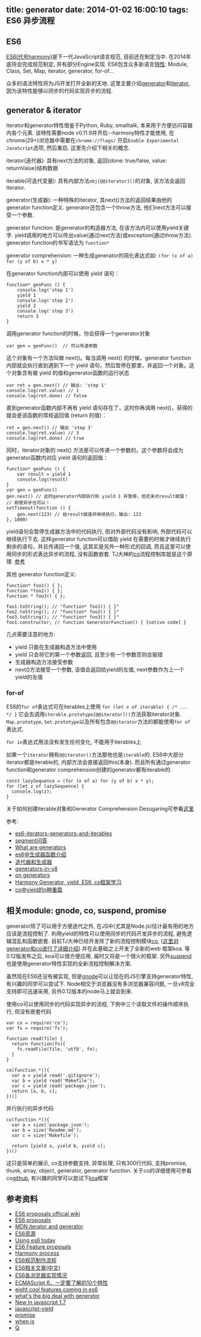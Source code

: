 title: generator
date: 2014-01-02 16:00:10
tags: ES6 异步流程
---

## ES6
[ES6(代号harmony)](http://wiki.ecmascript.org/doku.php)是下一代JavaScript语言规范, 目前还在制定当中. 在2014年底将会完成规范制定, 并有部分Engine实现. ES6包含众多新语言[特性](http://tc39wiki.calculist.org/es6/): Module, Class, Set, Map, iterator, generator, for-of...  

众多的语法特性将为JS开发打开全新的天地. 这里主要介绍[generator](http://wiki.ecmascript.org/doku.php?id=harmony:generators)和[iterator](http://wiki.ecmascript.org/doku.php?id=harmony:iterators), 因为该特性能够以同步的代码实现异步的流程.

## generator & iterator
iterator和generator特性借鉴于Python, Ruby, smalltalk, 本来用于方便访问容器内各个元素. 该特性需要node v0.11.9并开启--harmony特性才能使用, 在chrome(29+)浏览器中需要在`chrome://flags/` 开启`Enable Experimental JavaScript`选项, 然后重启. 这里先介绍下相关的概念.

iterator(迭代器): 具有next方法的对象, 返回{done: true/false, value: returnValue}结构数据

iterable(可迭代变量): 具有内部方法`obj[@@iterator]()`的对象, 该方法会返回iterator.

generator(生成器): 一种特殊的iterator, 其next()方法的返回结果由他的generator function定义. generator还包含一个throw方法, 他们next方法可以接受一个参数.

generator function: 是generator的构造器方法, 在该方法内可以使用yield关键字. yield调用的地方可以传出value(通过next方法)或exception(通过throw方法). generator function的书写语法为 `function*`

generator comprehension: 一种生成generator的简化表达式如: `(for (x of a) for (y of b) x * y)`


在generator function内部可以使用 yield 语句：

```
function* genFunc () {
    console.log('step 1')
    yield 1
    console.log('step 2')
    yield 2
    console.log('step 3')
    return 3
}
```

调用generator function的时候，你会获得一个generator对象

```
var gen = genFunc()  // 可以传递参数
```

这个对象有一个方法叫做 next()。每当调用 next() 的时候，generator function内部就会执行直到遇到下一个 yield 语句，然后暂停在那里，并返回一个对象。这个对象含有被 yield 的值和generator函数的运行状态

```
var ret = gen.next() // 输出: 'step 1'
console.log(ret.value) // 1
console.log(ret.done) // false
```

直到generator函数内部不再有 yield 语句存在了，这时你再调用 next()，获得的就会是该函数的常规返回值 (return 的值)：

```
ret = gen.next() // 输出 'step 3'
console.log(ret.value) // 3
console.log(ret.done) // true
```
同时，iterator对象的 next() 方法是可以传递一个参数的。这个参数将会成为generator函数内对应 yield 语句的返回值：

```
function* genFunc () {
    var result = yield 1
    console.log(result)
}
var gen = genFunc()
gen.next() // 此时generator内部执行到 yield 1 并暂停，但还未对result赋值！
// 即使异步也可以！
setTimeout(function () {
    gen.next(123) // 给result赋值并继续执行，输出: 123
}, 1000)
```

yield语句会暂停生成器方法中的代码执行, 但对外部代码没有影响, 外部代码可以继续执行下去. 这样generator function可以借助 yield 在需要的时候才继续执行剩余的语句，并且传递回一个值, 这其实是另外一种形式的回调, 而且这里可以使用同步的形式表达异步的流程, 没有函数嵌套. TJ大神的[co](https://github.com/visionmedia/co)流程控制库就是这个原理. [参考]()

其他 generator function定义:

```
function* foo1() { };
function *foo2() { };
function * foo3() { };
 
foo1.toString(); // "function* foo1() { }"
foo2.toString(); // "function* foo2() { }"
foo3.toString(); // "function* foo3() { }"
foo1.constructor; // function GeneratorFunction() { [native code] }
```


几点需要注意的地方:

* yield 只能在生成器构造方法中使用
* yield 只会将它的第一个参数返回, 且至少有一个参数否则会报错
* 生成器构造方法接受参数
* next()方法接受一个参数, 该值会返回给yield的左值, next参数作为上一个yield的左值

### for-of
ES6的`for of`表达式可在iterables上使用 `for (let x of iterable) { /* ... */ }`
它会去调用`iterable.prototype[@@iterator]()`方法获取iterator对象. `Map.prototype`, 
`Set.prototype`以及所有包含`@@iterator`方法的都能使用`for of`表达式.

`for in`表达式用法没有发生任何变化, 不能用于iterables上

如果一个`iterator`拥有`@@iterator()`方法那他也是`iterable`的. ES6中大部分iterator都是iterable的, 内部方法会直接返回this(本身). 而且所有通过generator function和generator comprehension创建的generator都有iterable的.

```
const lazySequence = (for (x of a) for (y of b) x * y);
for (let z of lazySequence) {
  console.log(z);
}
```

关于如何创建iterable对象和Generator Comprehension Desugaring可参看[这里](http://domenic.me/2013/09/06/es6-iterators-generators-and-iterables/)


参考: 

* [es6-iterators-generators-and-iterables](http://domenic.me/2013/09/06/es6-iterators-generators-and-iterables/)
* [segment问答](http://segmentfault.com/q/1010000000367154#a-1020000000373763)
* [What are generators](http://tobyho.com/2013/06/16/what-are-generators/)
* [es6中生成器函数介绍](https://www.imququ.com/post/generator-function-in-es6.html)
* [迭代器和生成器](https://developer.mozilla.org/zh-CN/docs/JavaScript/Guide/Iterators_and_Generators)
* [generators-in-v8](http://wingolog.org/archives/2013/05/08/generators-in-v8)
* [on generators](http://wingolog.org/archives/2013/02/25/on-generators)
* [Harmony Generator, yield, ES6, co框架学习](http://bg.biedalian.com/2013/12/21/harmony-generator.html)
* [co中yield的n种重载](http://bg.biedalian.com/2014/01/08/what-can-i-yield.html)


## 相关module: gnode, co, suspend, promise
generator除了可以用于方便迭代之外, 在JS中(尤其是Node.js)估计最有用的地方应该是流程控制了. 利用yield的特性可以使用同步的代码开发异步的流程, 避免逻辑混乱和函数嵌套. 目前TJ大神已经开发除了新的流程控制模块[co](https://github.com/visionmedia/co), ([这里对generator和co进行了详细介绍](http://www.html-js.com/article/1687)) 并在此基础之上开发了全新的web 框架koa. 等0.12版发布之后, koa可以很方便应用, 届时又将是一个很火的框架. 另外[suspend](https://github.com/jmar777/suspend)也是使用generator特性实现的全新流程控制解决方案. 

虽然现在ES6还没有被实现, 但是[gnode](https://github.com/TooTallNate/gnode)可以让现在的JS引擎支持generator特性, 有兴趣的同学可以尝试下. Node相交于浏览器没有多浏览器兼容问题, 一旦v8完全支持即可迅速采用, 另外0.12版本的node马上就会到来.

使用co可以使用同步的代码实现异步的流程, 下例中三个读取文件的操作顺序执行, 但没有嵌套代码

```
var co = require('co');
var fs = require('fs');

function read(file) {
  return function(fn){
    fs.readFile(file, 'utf8', fn);
  }
}

co(function *(){
  var a = yield read('.gitignore');
  var b = yield read('Makefile');
  var c = yield read('package.json');
  return [a, b, c];
})()
```

并行执行的异步代码

```
co(function *(){
  var a = size('package.json');
  var b = size('Readme.md');
  var c = size('Makefile');

  return [yield a, yield b, yield c];
})()
```

这只是简单的展示, co支持参数支持, 异常处理, 只有300行代码, 支持promise, thunk, array, object, generator, generator function. 关于co的详细使用可参看co[github](https://github.com/visionmedia/co), 有兴趣的同学可以尝试下[koa](https://github.com/koajs/koa)框架 

## 参考资料

* [ES6 proposals official wiki](http://wiki.ecmascript.org/doku.php?id=harmony:proposals)
* [ES6 proposals](http://espadrine.github.io/New-In-A-Spec/es6/)
* [MDN iterator and generator](https://developer.mozilla.org/en-US/docs/Web/JavaScript/Guide/Iterators_and_Generators)
* [ES6资源](http://addyosmani.com/blog/ecmascript-6-resources-for-the-curious-javascripter/)
* [Using es6 today](http://globaldev.co.uk/2013/09/es6-part-1/)
* [ES6 Feature proposals](http://tc39wiki.calculist.org/es6/)
* [Harmony process](http://tc39wiki.calculist.org/about/harmony/)
* [ES6规范制作流程](http://www.cnblogs.com/ziyunfei/archive/2012/12/05/2802382.html)
* [ES6相关文章(中文)](http://www.tuicool.com/topics/11060047?st=0&lang=0&pn=3)
* [ES6各浏览器实现情况](http://kangax.github.io/es5-compat-table/es6/)
* [ECMAScript 6，一定要了解的10个特性](http://www.xdf.me/?p=754)
* [eight cool features coming in es6](http://net.tutsplus.com/tutorials/javascript-ajax/eight-cool-features-coming-in-es6/)
* [what's the big deal with generator](http://devsmash.com/blog/whats-the-big-deal-with-generators)
* [New in javascript 1.7](https://developer.mozilla.org/en-US/docs/Web/JavaScript/New_in_JavaScript/1.7?redirectlocale=en-US&redirectslug=JavaScript%2FNew_in_JavaScript%2F1.7)
* [javascript-yield](http://jlongster.com/2012/10/05/javascript-yield.html)
* [promise](http://wiki.commonjs.org/wiki/Promises)
* [when.js](https://github.com/cujojs/when)
* [Q](https://github.com/kriskowal/q)

